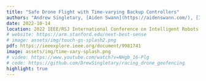 ```yaml
---
title: "Safe Drone Flight with Time-varying Backup Controllers"
authors: "Andrew Singletary, [Aiden Swann](https://aidenswann.com/), [Ivan Dario Jimenez Rodriguez](https://ivandariojr.io/), Aaron D Ames"
date: 2022-10-14
location: 2022 IEEE/RSJ International Conference on Intelligent Robots and Systems (IROS)
# website: https://arm.stanford.edu/next-best-sense
# image: assets/img/touch-gs-splash2.png
pdf: https://ieeexplore.ieee.org/document/9981741
image: assets/img/time-vary-splash.png
# video: https://www.youtube.com/watch?v=NHgb_16-Plg
# code: https://github.com/DrewSingletary/racing_drone_geofencing
highlight: true
---
```

